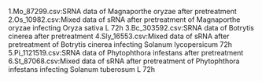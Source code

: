 1.Mo_87299.csv:SRNA data of Magnaporthe oryzae after pretreatment
2.Os_10982.csv:Mixed data of sRNA after pretreatment of Magnaporthe oryzae infecting Oryza sativa L 72h
3.Bc_303592.csv:SRNA data of Botrytis cinerea after pretreatment
4.Sly_16553.csv:Mixed data of sRNA after pretreatment of Botrytis cinerea infecting Solanum lycopersicum 72h
5.Pi_1121519.csv:SRNA data of Phytophthora infestans after pretreatment
6.St_87068.csv:Mixed data of sRNA after pretreatment of Phytophthora infestans infecting Solanum tuberosum L 72h



